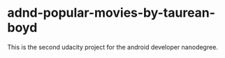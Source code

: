 # adnd-popular-movies-by-taurean-boyd
This is the second udacity project for the android developer nanodegree.
